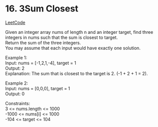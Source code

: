 # 16. 3Sum Closest

[LeetCode](https://leetcode.cn/problems/3sum-closest/)

Given an integer array nums of length n and an integer target, find three integers in nums such that the sum is closest to target.\
Return the sum of the three integers.\
You may assume that each input would have exactly one solution.


Example 1:\
Input: nums = [-1,2,1,-4], target = 1\
Output: 2\
Explanation: The sum that is closest to the target is 2. (-1 + 2 + 1 = 2).

Example 2:\
Input: nums = [0,0,0], target = 1\
Output: 0

Constraints:\
3 <= nums.length <= 1000\
-1000 <= nums[i] <= 1000\
-104 <= target <= 104